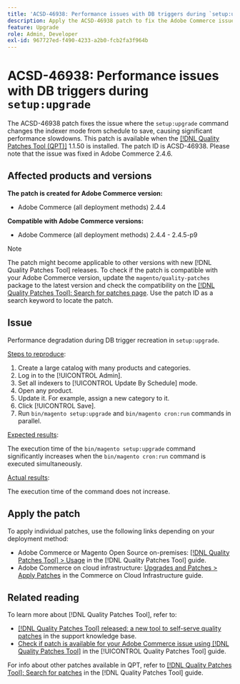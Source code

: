 ```yaml
---
title: 'ACSD-46938: Performance issues with DB triggers during `setup:upgrade`'
description: Apply the ACSD-46938 patch to fix the Adobe Commerce issue where the `setup:upgrade` command changes the indexer mode from schedule to save, causing significant performance slowdowns.
feature: Upgrade
role: Admin, Developer
exl-id: 967727ed-f490-4233-a2b0-fcb2fa3f964b
---
```

# ACSD-46938: Performance issues with DB triggers during `setup:upgrade`

The ACSD-46938 patch fixes the issue where the `setup:upgrade` command changes the indexer mode from schedule to save, causing significant performance slowdowns. This patch is available when the [[!DNL Quality Patches Tool (QPT)]](https://experienceleague.adobe.com/en/docs/commerce-knowledge-base/kb/announcements/commerce-announcements/magento-quality-patches-released-new-tool-to-self-serve-quality-patches) 1.1.50 is installed. The patch ID is ACSD-46938. Please note that the issue was fixed in Adobe Commerce 2.4.6.

## Affected products and versions

**The patch is created for Adobe Commerce version:**

* Adobe Commerce (all deployment methods) 2.4.4

**Compatible with Adobe Commerce versions:**

* Adobe Commerce (all deployment methods) 2.4.4 - 2.4.5-p9

>[!NOTE]
>
>The patch might become applicable to other versions with new [!DNL Quality Patches Tool] releases. To check if the patch is compatible with your Adobe Commerce version, update the `magento/quality-patches` package to the latest version and check the compatibility on the [[!DNL Quality Patches Tool]: Search for patches page](https://experienceleague.adobe.com/tools/commerce-quality-patches/index.html). Use the patch ID as a search keyword to locate the patch.

## Issue

Performance degradation during DB trigger recreation in `setup:upgrade`.

<u>Steps to reproduce</u>:

1. Create a large catalog with many products and categories.
1. Log in to the [!UICONTROL Admin].
1. Set all indexers to [!UICONTROL Update By Schedule] mode.
1. Open any product.
1. Update it. For example, assign a new category to it.
1. Click [!UICONTROL Save].
1. Run `bin/magento setup:upgrade` and `bin/magento cron:run` commands in parallel.

<u>Expected results</u>:

The execution time of the `bin/magento setup:upgrade` command significantly increases when the `bin/magento cron:run` command is executed simultaneously.

<u>Actual results</u>:

The execution time of the command does not increase.

## Apply the patch

To apply individual patches, use the following links depending on your deployment method:

* Adobe Commerce or Magento Open Source on-premises: [[!DNL Quality Patches Tool] > Usage](https://experienceleague.adobe.com/docs/commerce-operations/tools/quality-patches-tool/usage.html) in the [!DNL Quality Patches Tool] guide.
* Adobe Commerce on cloud infrastructure: [Upgrades and Patches > Apply Patches](https://experienceleague.adobe.com/docs/commerce-cloud-service/user-guide/develop/upgrade/apply-patches.html) in the Commerce on Cloud Infrastructure guide.

## Related reading

To learn more about [!DNL Quality Patches Tool], refer to:

* [[!DNL Quality Patches Tool] released: a new tool to self-serve quality patches](https://experienceleague.adobe.com/en/docs/commerce-knowledge-base/kb/announcements/commerce-announcements/magento-quality-patches-released-new-tool-to-self-serve-quality-patches) in the support knowledge base.
* [Check if patch is available for your Adobe Commerce issue using [!DNL Quality Patches Tool]](/help/tools/quality-patches-tool/patches-available-in-qpt/check-patch-for-magento-issue-with-magento-quality-patches.md) in the [!UICONTROL Quality Patches Tool] guide.


For info about other patches available in QPT, refer to [[!DNL Quality Patches Tool]: Search for patches](https://experienceleague.adobe.com/tools/commerce-quality-patches/index.html) in the [!DNL Quality Patches Tool] guide.
